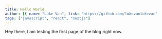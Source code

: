 ```yaml
---
title: Hello World
author: [{ name: "Luke Van", link: "https://github.com/lukevanlukevan" }]
tags: ["javascript", "react", "nextjs"]
---
```


Hey there, I am testing the first page of the blog right now.
